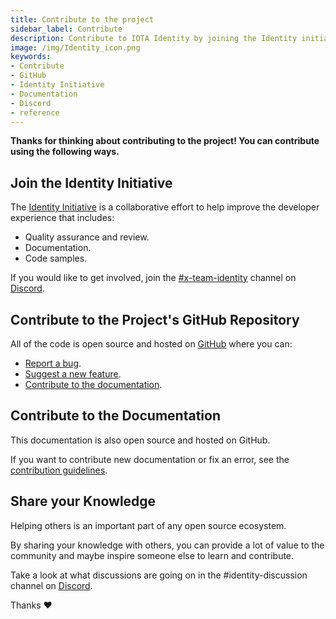 ```yaml
---
title: Contribute to the project
sidebar_label: Contribute
description: Contribute to IOTA Identity by joining the Identity initiative, via the projects GitHub repository, documentation, or sharing your knowledge.
image: /img/Identity_icon.png
keywords:
- Contribute
- GitHub
- Identity Initiative
- Documentation
- Discord
- reference
---
```


**Thanks for thinking about contributing to the project! You can contribute using the following ways.**

## Join the Identity Initiative

The [Identity Initiative](https://github.com/iota-community/X-Team_IOTA_Identity) is a collaborative effort to help improve the developer experience that includes:

- Quality assurance and review.
- Documentation.
- Code samples.

If you would like to get involved, join the [#x-team-identity](https://discord.com/channels/397872799483428865/773274309861834782) channel on [Discord](https://discord.iota.org).

## Contribute to the Project's GitHub Repository

All of the code is open source and hosted on [GitHub](https://github.com/iotaledger/identity.rs) where you can:

- [Report a bug](https://github.com/iotaledger/identity.rs/issues/new/choose).
- [Suggest a new feature](https://github.com/iotaledger/documentation/blob/develop/.github/CONTRIBUTING.md).
- [Contribute to the documentation](https://wiki.iota.org/identity.rs/contribute#contribute-to-the-documentation).

## Contribute to the Documentation

This documentation is also open source and hosted on GitHub.

If you want to contribute new documentation or fix an error, see the [contribution guidelines](https://github.com/iotaledger/documentation/blob/develop/.github/CONTRIBUTING.md).

## Share your Knowledge

Helping others is an important part of any open source ecosystem.

By sharing your knowledge with others, you can provide a lot of value to the community and maybe inspire someone else to learn and contribute.

Take a look at what discussions are going on in the #identity-discussion channel on [Discord](https://discord.iota.org).

Thanks :heart: